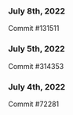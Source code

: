 ### July 8th, 2022

Commit #131511

### July 5th, 2022

Commit #314353


### July 4th, 2022

Commit #72281
